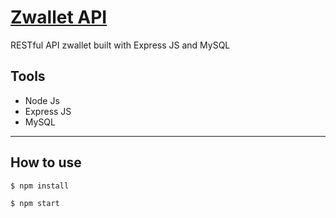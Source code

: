 # <a href="z-wallet-rizky.netlify.app" style="align=center;">Zwallet API</a>

RESTful API zwallet built with Express JS and MySQL

## Tools
- Node Js
- Express JS
- MySQL
______________________________________________________________________________________
## How to use
```
$ npm install
```
```
$ npm start
```
